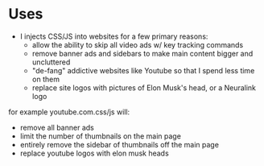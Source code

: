 # Uses
- I injects CSS/JS into websites for a few primary reasons:
  - allow the ability to skip all video ads w/ key tracking commands
  - remove banner ads and sidebars to make main content bigger and uncluttered
  - "de-fang" addictive websites like Youtube so that I spend less time on them
  - replace site logos with pictures of Elon Musk's head, or a Neuralink logo

for example youtube.com.css/js will:
- remove all banner ads
- limit the number of thumbnails on the main page
- entirely remove the sidebar of thumbnails off the main page
- replace youtube logos with elon musk heads

